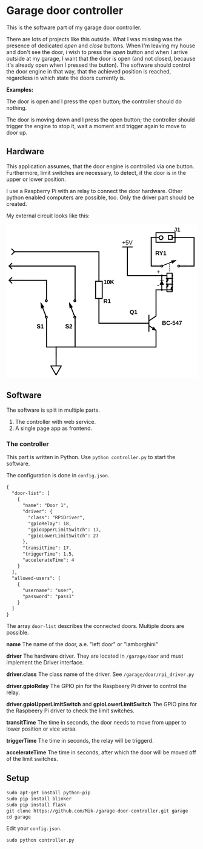 # Garage door controller

This is the software part of my garage door controller.

There are lots of projects like this outside. What I was missing was the presence
of dedicated *open* and *close* buttons. When I'm leaving my house and don't see
the door, i wish to press the *open* button and when I arrive outside at my
garage, I want that the door is open (and not closed, because it's already open
when I pressed the button). The software should control the door engine in that
way, that the achieved position is reached, regardless in which state the doors
currently is.

**Examples:**

The door is open and I press the open button; the controller should do nothing.

The door is moving down and I press the open button; the controller should trigger
the engine to stop it, wait a moment and trigger again to move to door up.

## Hardware

This application assumes, that the door engine is controlled via one button.
Furthermore, limit switches are necessary, to detect, if the door is in the
upper or lower position.

I use a Raspberry Pi with an relay to connect the door hardware. Other python
enabled computers are possible, too. Only the driver part should be created.

My external circuit looks like this:

![Schematic](docs/hardware_schematic.svg)

## Software

The software is split in multiple parts.

1. The controller with web service.
1. A single page app as frontend.

### The controller

This part is written in Python. Use `python controller.py` to start the software.

The configuration is done in `config.json`.

    {
      "door-list": [
        {
          "name": "Door 1",
          "driver": {
            "class": "RPiDriver",
            "gpioRelay": 18,
            "gpioUpperLimitSwitch": 17,
            "gpioLowerLimitSwitch": 27
          },
          "transitTime": 17,
          "triggerTime": 1.5,
          "accelerateTime": 4
        }
      ],
      "allowed-users": [
        {
          "username": "user",
          "password": "pass1"
        }
      ]
    }

The array `door-list` describes the connected doors. Multiple doors are possible.

**name** The name of the door, a.e. "left door" or "lamborghini"

**driver** The hardware driver. They are located in `/garage/door`
and must implement the Driver interface.

**driver.class** The class name of the driver. See `/garage/door/rpi_driver.py`

**driver.gpioRelay** The GPIO pin for the Raspbeery Pi driver to control the relay.

**driver.gpioUpperLimitSwitch** and **gpioLowerLimitSwitch** The GPIO pins for
the Raspbeery Pi driver to check the limit switches.

**transitTime** The time in seconds, the door needs to move from upper to lower
position or vice versa.

**triggerTime** The time in seconds, the relay will be triggerd.

**accelerateTime** The time in seconds, after which the door will be moved off of
the limit switches.

## Setup

    sudo apt-get install python-pip
    sudo pip install blinker
    sudo pip install flask
    git clone https://github.com/Mik-/garage-door-controller.git garage
    cd garage

Edit your `config.json`.

    sudo python controller.py
